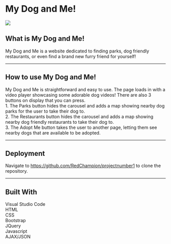 # My Dog and Me!
![](https://images.pexels.com/photos/1108099/pexels-photo-1108099.jpeg?auto=format%2Ccompress&cs=tinysrgb&dpr=1&w=500)

## What is My Dog and Me!
My Dog and Me is a website dedicated to finding parks, dog friendly restaurants, or even find a brand new furry friend for yourself!
<hr>

## How to use My Dog and Me!
My Dog and Me is straightforward and easy to use.  The page loads in with a video player showcasing some adorable dog videos!  There are also 3 buttons on display that you can press.
<br>
    1. The Parks button hides the carousel and adds a map showing nearby dog parks for the user to take their dog to.
<br>
    2. The Restaurants button hides the carousel and adds a map showing nearby dog friendly restaurants to take their dog to.
<br>
    3. The Adopt Me button takes the user to another page, letting them see nearby dogs that are available to be adopted.
<hr>

## Deployment
Navigate to https://github.com/RedChampion/projectnumber1 to clone the repository.

<hr>

## Built With
Visual Studio Code
<br>
HTML
<br>
CSS
<br>
Bootstrap
<br>
JQuery
<br>
Javascript
<br>
AJAX/JSON
